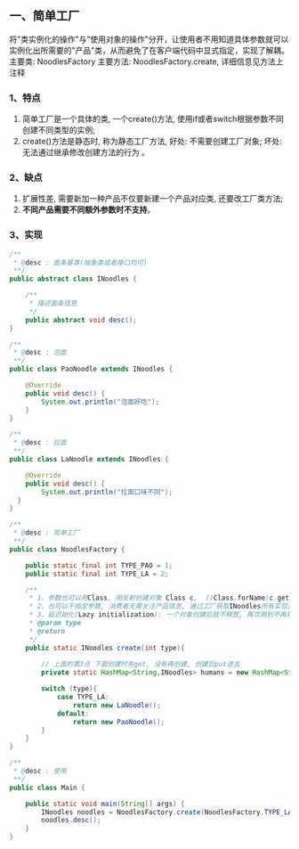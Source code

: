 ## 一、简单工厂
将"类实例化的操作"与"使用对象的操作"分开，让使用者不用知道具体参数就可以实例化出所需要的"产品"类，从而避免了在客户端代码中显式指定，实现了解耦。
主要类: NoodlesFactory
主要方法: NoodlesFactory.create, 详细信息见方法上注释
### 1、特点
1. 简单工厂是一个具体的类, 一个create()方法, 使用if或者switch根据参数不同创建不同类型的实例;
2. create()方法是静态时, 称为静态工厂方法, 好处: 不需要创建工厂对象; 坏处: 无法通过继承修改创建方法的行为 。
### 2、缺点
1. 扩展性差, 需要新加一种产品不仅要新建一个产品对应类, 还要改工厂类方法;
2. **不同产品需要不同额外参数时不支持**。
### 3、实现
```java
/**
 * @desc : 面条基类(抽象类或者接口均可)
 **/
public abstract class INoodles {

    /**
     * 描述面条信息
     */
    public abstract void desc();
}

/**
 * @desc : 泡面
 **/
public class PaoNoodle extends INoodles {

    @Override
    public void desc() {
        System.out.println("泡面好吃");
    }
}

/**
 * @desc : 拉面
 **/
public class LaNoodle extends INoodles {

    @Override
    public void desc() {
        System.out.println("拉面口味不同");
  }
}

/**
 * @desc : 简单工厂
 **/
public class NoodlesFactory {

    public static final int TYPE_PAO = 1;
    public static final int TYPE_LA = 2;

    /**
     * 1、参数也可以用Class, 用反射创建对象 Class c,  ()Class.forName(c.getName()).newInstance())
     * 2、也可以不指定参数, 消费者无需关注产品信息, 通过工厂获取INoodles所有实现类, 然后随机产生对象(设计模式之禅)
     * 3、延迟始化(Lazy initialization): 一个对象创建后就不释放, 再次用到不再初始化, 直接在内存中拿(设计模式之禅), 类在初始化比较耗资源时适用, 比如连接硬件资源很多参数
     * @param type
     * @return
     */
    public static INoodles create(int type){
        
        // 上面的第3点 下面创建时先get, 没有再创建, 创建后put进去
        private static HashMap<String,INoodles> humans = new HashMap<String,INoodles>();

        switch (type){
            case TYPE_LA:
                return new LaNoodle();
            default:
                return new PaoNoodle();
        }
    }
}

/**
 * @desc : 使用
 **/
public class Main {

    public static void main(String[] args) {
        INoodles noodles = NoodlesFactory.create(NoodlesFactory.TYPE_LA);
        noodles.desc();
    }
}
```